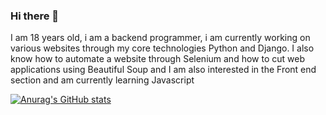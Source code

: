 ### Hi there 👋

I am 18 years old, i am a backend programmer, i am currently working on various websites through my core technologies Python and Django. I also know how to automate a website through Selenium and how to cut web applications using Beautiful Soup and I am also interested in the Front end section and am currently learning Javascript



[![Anurag's GitHub stats](https://github-readme-stats.vercel.app/api?username=usmonov69)](https://github.com/anuraghazra/github-readme-stats)

